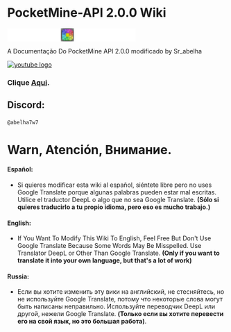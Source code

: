 # PocketMine-API 2.0.0 Wiki

<img align='center' src="https://raw.githubusercontent.com/pmmp/PocketMine-MP/stable/.github/readme/pocketmine-dark-rgb.gif" alt="languages graph" height="30" />
</div>

A Documentação Do PocketMine API 2.0.0 modificado by Sr_abelha

<div align="left">
  <a href="https://youtube.com/@abelha7w7" target="_blank">
    <img src="https://img.shields.io/static/v1?message=Canal do Youtube De Sr abelha&logo=youtube&label=&color=FF0000&logoColor=white&labelColor=style=flat&logo=youtube" height="22" alt="youtube logo"  />
  </a>
</div>

### Clique [Aqui](../../wiki/).

## Discord:

`@abelha7w7`


Warn, Atención, Внимание.
===

#### Español:

* Si quieres modificar esta wiki al español, siéntete libre pero no uses Google Translate porque algunas palabras pueden estar mal escritas. Utilice el traductor DeepL o algo que no sea Google Translate. **(Sólo si quieres traducirlo a tu propio idioma, pero eso es mucho trabajo.)**

#### English:

* If You Want To Modify This Wiki To English, Feel Free But Don't Use Google Translate Because Some Words May Be Misspelled. Use Translator DeepL or Other Than Google Translate. **(Only if you want to translate it into your own language, but that's a lot of work)**

#### Russia:

* Если вы хотите изменить эту вики на английский, не стесняйтесь, но не используйте Google Translate, потому что некоторые слова могут быть написаны неправильно. Используйте переводчик DeepL или другой, нежели Google Translate. **(Только если вы хотите перевести его на свой язык, но это большая работа)**.
